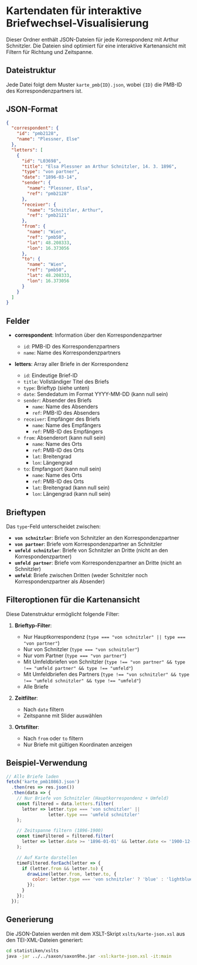 # Kartendaten für interaktive Briefwechsel-Visualisierung

Dieser Ordner enthält JSON-Dateien für jede Korrespondenz mit Arthur Schnitzler. Die Dateien sind optimiert für eine interaktive Kartenansicht mit Filtern für Richtung und Zeitspanne.

## Dateistruktur

Jede Datei folgt dem Muster `karte_pmb{ID}.json`, wobei `{ID}` die PMB-ID des Korrespondenzpartners ist.

## JSON-Format

```json
{
  "correspondent": {
    "id": "pmb2128",
    "name": "Plessner, Else"
  },
  "letters": [
    {
      "id": "L03698",
      "title": "Elsa Plessner an Arthur Schnitzler, 14. 3. 1896",
      "type": "von partner",
      "date": "1896-03-14",
      "sender": {
        "name": "Plessner, Elsa",
        "ref": "pmb2128"
      },
      "receiver": {
        "name": "Schnitzler, Arthur",
        "ref": "pmb2121"
      },
      "from": {
        "name": "Wien",
        "ref": "pmb50",
        "lat": 48.208333,
        "lon": 16.373056
      },
      "to": {
        "name": "Wien",
        "ref": "pmb50",
        "lat": 48.208333,
        "lon": 16.373056
      }
    }
  ]
}
```

## Felder

- **correspondent**: Information über den Korrespondenzpartner
  - `id`: PMB-ID des Korrespondenzpartners
  - `name`: Name des Korrespondenzpartners

- **letters**: Array aller Briefe in der Korrespondenz
  - `id`: Eindeutige Brief-ID
  - `title`: Vollständiger Titel des Briefs
  - `type`: Brieftyp (siehe unten)
  - `date`: Sendedatum im Format YYYY-MM-DD (kann null sein)
  - `sender`: Absender des Briefs
    - `name`: Name des Absenders
    - `ref`: PMB-ID des Absenders
  - `receiver`: Empfänger des Briefs
    - `name`: Name des Empfängers
    - `ref`: PMB-ID des Empfängers
  - `from`: Absenderort (kann null sein)
    - `name`: Name des Orts
    - `ref`: PMB-ID des Orts
    - `lat`: Breitengrad
    - `lon`: Längengrad
  - `to`: Empfangsort (kann null sein)
    - `name`: Name des Orts
    - `ref`: PMB-ID des Orts
    - `lat`: Breitengrad (kann null sein)
    - `lon`: Längengrad (kann null sein)

## Brieftypen

Das `type`-Feld unterscheidet zwischen:

- **`von schnitzler`**: Briefe von Schnitzler an den Korrespondenzpartner
- **`von partner`**: Briefe vom Korrespondenzpartner an Schnitzler
- **`umfeld schnitzler`**: Briefe von Schnitzler an Dritte (nicht an den Korrespondenzpartner)
- **`umfeld partner`**: Briefe vom Korrespondenzpartner an Dritte (nicht an Schnitzler)
- **`umfeld`**: Briefe zwischen Dritten (weder Schnitzler noch Korrespondenzpartner als Absender)

## Filteroptionen für die Kartenansicht

Diese Datenstruktur ermöglicht folgende Filter:

1. **Brieftyp-Filter**:
   - Nur Hauptkorrespondenz (`type === "von schnitzler" || type === "von partner"`)
   - Nur von Schnitzler (`type === "von schnitzler"`)
   - Nur vom Partner (`type === "von partner"`)
   - Mit Umfeldbriefen von Schnitzler (`type !== "von partner" && type !== "umfeld partner" && type !== "umfeld"`)
   - Mit Umfeldbriefen des Partners (`type !== "von schnitzler" && type !== "umfeld schnitzler" && type !== "umfeld"`)
   - Alle Briefe

3. **Zeitfilter**:
   - Nach `date` filtern
   - Zeitspanne mit Slider auswählen

4. **Ortsfilter**:
   - Nach `from` oder `to` filtern
   - Nur Briefe mit gültigen Koordinaten anzeigen

## Beispiel-Verwendung

```javascript
// Alle Briefe laden
fetch('karte_pmb10863.json')
  .then(res => res.json())
  .then(data => {
    // Nur Briefe von Schnitzler (Hauptkorrespondenz + Umfeld)
    const filtered = data.letters.filter(
      letter => letter.type === 'von schnitzler' ||
                letter.type === 'umfeld schnitzler'
    );

    // Zeitspanne filtern (1896-1900)
    const timeFiltered = filtered.filter(
      letter => letter.date >= '1896-01-01' && letter.date <= '1900-12-31'
    );

    // Auf Karte darstellen
    timeFiltered.forEach(letter => {
      if (letter.from && letter.to) {
        drawLine(letter.from, letter.to, {
          color: letter.type === 'von schnitzler' ? 'blue' : 'lightblue'
        });
      }
    });
  });
```

## Generierung

Die JSON-Dateien werden mit dem XSLT-Skript `xslts/karte-json.xsl` aus den TEI-XML-Dateien generiert:

```bash
cd statistiken/xslts
java -jar ../../saxon/saxon9he.jar -xsl:karte-json.xsl -it:main
```
